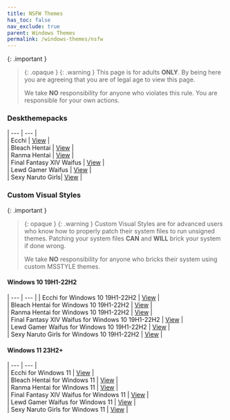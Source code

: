 ```yaml
---
title: NSFW Themes
has_toc: false
nav_exclude: true
parent: Windows Themes
permalink: /windows-themes/nsfw
---
```


{: .important }
> {: .opaque }
> {: .warning }
> This page is for adults **ONLY**. By being here you are agreeing that you are of legal age to view this page.
> 
> We take **NO** responsibility for anyone who violates this rule. You are responsible for your own actions.

### Deskthemepacks
 
| --- | --- |   
| Ecchi | [View][Ecchi] |  
| Bleach Hentai | [View][BLEACHHentai] |  
| Ranma Hentai | [View][RanmaHentai] |  
| Final Fantasy XIV Waifus | [View][FFXIVWaifus] |  
| Lewd Gamer Waifus | [View][LewdGamerWaifus] |  
| Sexy Naruto Girls| [View][SexyNarutoGirls] |  

### Custom Visual Styles

{: .important }
> {: opaque }
> {: .warning }
> Custom Visual Styles are for advanced users who know how to properly patch their system files to run unsigned themes. 
> Patching your system files **CAN** and **WILL** brick your system if done wrong.
>
> We take **NO** responsibility for anyone who bricks their system using custom MSSTYLE themes.

#### Windows 10 19H1-22H2
 
| --- | --- |
| Ecchi for Windows 10 19H1-22H2 |  [View][Win10Ecchi] |  
| Bleach Hentai for Windows 10 19H1-22H2 | [View][Win10BLEACHHentai] |  
| Ranma Hentai for Windows 10 19H1-22H2 | [View][Win10RanmaHentai] |  
| Final Fantasy XIV Waifus for Windows 10 19H1-22H2 | [View][Win10FFXIVWaifus] |  
| Lewd Gamer Waifus for Windows 10 19H1-22H2 | [View][Win10LewdGamerWaifus] |   
| Sexy Naruto Girls for Windows 10 19H1-22H2  | [View][Win10SexyNarutoGirls] |  


#### Windows 11 23H2+

| --- | --- |  
| Ecchi for Windows 11 | [View][Win11Ecchi] |  
| Bleach Hentai for Windows 11 | [View][Win11BLEACHHentai] |   
| Ranma Hentai for Windows 11 | [View][Win11RanmaHentai] |  
| Final Fantasy XIV Waifus for Windows 11 | [View][Win11FFXIVWaifus] |  
| Lewd Gamer Waifus for Windows 11 | [View][Win11LewdGamerWaifus] |   
| Sexy Naruto Girls for Windows 11  | [View][Win11SexyNarutoGirls] |  

<!-- ////////////////////////////////////////////////////////////////////////////////////////////////////////////////////// -->

[Win10Ecchi]: /windows-themes/nsfw/msstyle/windows-10/ecchi
[Win10BLEACHHentai]: /windows-themes/nsfw/msstyle/windows-10/bleach-hentai
[Win10RanmaHentai]: /windows-themes/nsfw/msstyle/windows-10/ranma-hentai
[Win10FFXIVWaifus]: /windows-themes/nsfw/msstyle/windows-10/ffxiv-waifus
[Win10LewdGamerWaifus]: /windows-themes/nsfw/msstyle/windows-10/lewd-gamer-waifus
[Win10SexyNarutoGirls]: /windows-themes/nsfw/msstyle/windows-10/sexy-naruto-girls

[Win11Ecchi]: /windows-themes/nsfw/msstyle/windows-11/ecchi
[Win11BLEACHHentai]: /windows-themes/nsfw/msstyle/windows-11/bleach-hentai
[Win11RanmaHentai]: /windows-themes/nsfw/msstyle/windows-11/ranma-hentai
[Win11LewdGamerWaifus]: /windows-themes/nsfw/msstyle/windows-11/lewd-gamer-waifus
[Win11FFXIVWaifus]: /windows-themes/nsfw/msstyle/windows-11/ffxiv-waifus
[Win11SexyNarutoGirls]: /windows-themes/nsfw/msstyle/windows-11/sexy-naruto-girls

[LewdGamerWaifus]: https://gitlab.com/the-back-room/Themes/-/tree/main/Deskthemepacks/NSFW/lewd-gamer-Waifus
[FFXIVWaifus]: https://gitlab.com/the-back-room/Themes/-/tree/main/Deskthemepacks/NSFW/Final-Fantasy-XIV-Waifus
[SexyNarutoGirls]: https://gitlab.com/the-back-room/Themes/-/tree/main/Deskthemepacks/NSFW/sexy-naruto-Girls
[Ecchi]: https://gitlab.com/the-back-room/Themes/-/tree/main/Deskthemepacks/NSFW/Ecchi
[RanmaHentai]: https://gitlab.com/the-back-room/Themes/-/tree/main/Deskthemepacks/NSFW/Ranma-Hentai
[BLEACHHentai]: https://gitlab.com/the-back-room/Themes/-/tree/main/Deskthemepacks/NSFW/Bleach-Hentai

<!-- ////////////////////////////////////////////////////////////////////////////////////////////////////////////////////// -->